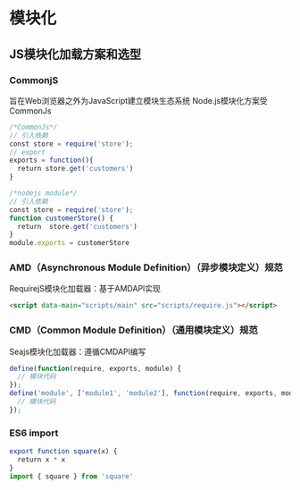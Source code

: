 # 模块化

## JS模块化加载方案和选型

### CommonjS

旨在Web浏览器之外为JavaScript建立模块生态系统
Node.js模块化方案受CommonJs

```javascript
/*CommonJs*/
// 引入依赖
const store = require('store');
// export
exports = function(){
  return store.get('customers')
}

/*nodejs module*/
// 引入依赖
const store = require('store');
function customerStore() {
  return  store.get('customers')
}
module.exports = customerStore
```

### AMD（Asynchronous Module Definition）（异步模块定义）规范

RequirejS模块化加载器：基于AMDAPl实现

```html
<script data-main="scripts/main" src="scripts/require.js"></script>
```

### CMD（Common Module Definition）（通用模块定义）规范

Seajs模块化加载器：遵循CMDAPl编写

```javascript
define(function(require, exports, module) {
  // 模块代码
});
define('module', ['module1', 'module2'], function(require, exports, module) {
  // 模块代码
});
```

### ES6 import

```javascript
export function square(x) {
  return x * x
}
import { square } from 'square'
```
